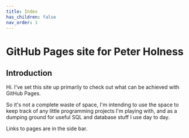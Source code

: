 ```yaml
---
title: Index
has_children: false
nav_order: 1
---
```


# GitHub Pages site for Peter Holness
## Introduction
Hi. I've set this site up primarily to check out what can be achieved with GitHub Pages. 

So it's not a complete waste of space, I'm intending to use the space to keep track of any little programming projects I'm playing with, and as a dumping ground for useful SQL and database stuff I use day to day.

Links to pages are in the side bar.

